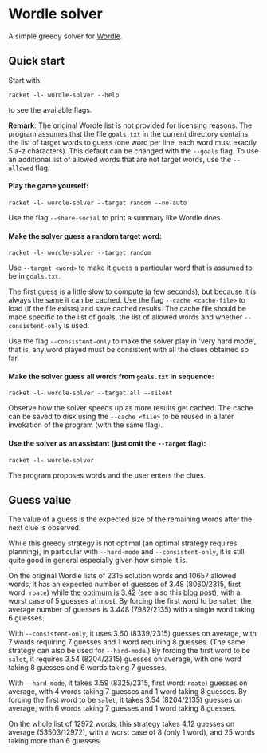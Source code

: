 # Wordle solver

A simple greedy solver for [Wordle](https://www.powerlanguage.co.uk/wordle/).

## Quick start

Start with:
```shell
racket -l- wordle-solver --help
```
to see the available flags.

**Remark**:
The original Wordle list is not provided for licensing reasons. The program 
assumes that the file `goals.txt` in the current directory contains the list 
of target words to guess (one word per line, each word must exactly 5 a-z 
characters). This default can be changed with the `--goals` flag. To use an 
additional list of allowed words that are not target words, use the 
`--allowed` flag. 

#### Play the game yourself:
```shell
racket -l- wordle-solver --target random --no-auto
```

Use the flag `--share-social` to print a summary like Wordle does.

#### Make the solver guess a random target word:
```shell
racket -l- wordle-solver --target random 
```
Use `--target <word>` to make it guess a particular word that is assumed to be in `goals.txt`.

The first guess is a little slow to compute (a few seconds), but because it 
is always the same it can be cached. Use the flag `--cache <cache-file>` to 
load (if the file exists) and save cached results. The cache file should be made 
specific to the list of goals, the list of allowed words and whether 
`--consistent-only` is used.

Use the flag `--consistent-only` to make the solver play in 'very hard mode', that is,
any word played must be consistent with all the clues obtained so far.

#### Make the solver guess all words from `goals.txt` in sequence:
```shell
racket -l- wordle-solver --target all --silent
```
Observe how the solver speeds up as more results get cached. The cache can be saved to disk
using the `--cache <file>` to be reused in a later invokation of the program (with the same flag).

#### Use the solver as an assistant (just omit the `--target` flag):
```shell
racket -l- wordle-solver 
```
The program proposes words and the user enters the clues.


## Guess value

The value of a guess is the expected size of the remaining words
after the next clue is observed.

While this greedy strategy is not optimal (an optimal strategy requires planning),
in particular with `--hard-mode` and `--consistent-only`,
it is still quite good in general especially given how simple it is.

On the original Wordle lists of 2315 solution words and 10657 allowed words, it has an expected 
number of guesses of 3.48 (8060/2315, first word: `roate`) while [the optimum is 3.42](http://sonorouschocolate.com/notes/index.php?title=The_best_strategies_for_Wordle#Assumptions_about_the_rules_of_Wordle) 
(see also this [blog post](https://www.poirrier.ca/notes/wordle-optimal/)), with a worst case of 
5 guesses at most. By forcing the first word to be `salet`, the average number of guesses is 
3.448 (7982/2135) with a single word taking 6 guesses.


With `--consistent-only`, it uses 3.60 (8339/2315) guesses on average, with 7 words requiring 7 guesses
and 1 word requiring 8 guesses. (The same strategy can also be used for `--hard-mode`.)
By forcing the first word to be `salet`, it requires 3.54 (8204/2315) guesses on average,
with one word taking 8 guesses and 6 words taking 7 guesses.

With `--hard-mode`, it takes 3.59 (8325/2315, first word: `roate`) guesses on average, with 4 words taking 7 guesses 
and 1 word taking 8 guesses.
By forcing the first word to be `salet`, it takes 3.54 (8204/2135) guesses on average, with 6 words taking 7 guesses and 1 word taking 8 guesses.



On the whole list of 12972 words, this strategy takes 4.12 guesses on average (53503/12972),
with a worst case of 8 (only 1 word), and 25 words taking more than 6 guesses.
